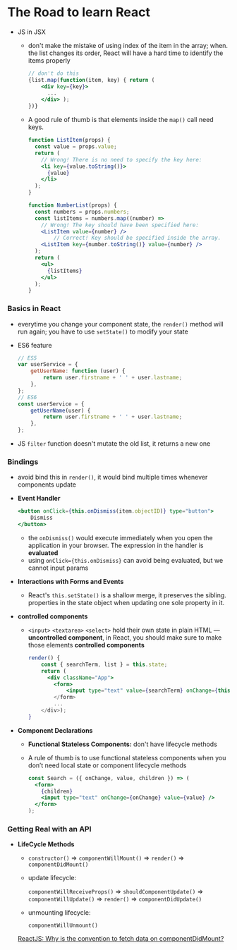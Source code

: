 # The Road to learn React

- JS in JSX
    - don't make the mistake of using index of the item in the array;  when. the list changes its order, React will have a hard time to identify the items properly
        
        ```jsx
        // don't do this
        {list.map(function(item, key) { return (
            <div key={key}>
              ...
            </div> );
        })}
        ```
        
    - A good rule of thumb is that elements inside the `map()` call need keys.
        
        ```jsx
        function ListItem(props) {
          const value = props.value;
          return (
            // Wrong! There is no need to specify the key here:
            <li key={value.toString()}>
              {value}
            </li>
          );
        }
        
        function NumberList(props) {
          const numbers = props.numbers;
          const listItems = numbers.map((number) =>
            // Wrong! The key should have been specified here:
            <ListItem value={number} />
        		// Correct! Key should be specified inside the array.
            <ListItem key={number.toString()} value={number} />
          );
          return (
            <ul>
              {listItems}
            </ul>
          );
        }
        ```
        

### Basics in React

- everytime you change your component state, the `render()` method will run again; you have to use `setState()` to modify your state
- ES6 feature
    
    ```jsx
    // ES5
    var userService = { 
    	getUserName: function (user) {
    		return user.firstname + ' ' + user.lastname; 
    	},
    };
    // ES6
    const userService = { 
    	getUserName(user) {
    		return user.firstname + ' ' + user.lastname; 
    	},
    };
    ```
    
- JS `filter` function doesn't mutate the old list, it returns a new one

### Bindings

- avoid bind this in `render()`, it would bind multiple times whenever components update
- **Event Handler**
    
    ```jsx
    <button onClick={this.onDismiss(item.objectID)} type="button">
    	Dismiss
    </button>
    ```
    
    - the `onDismiss()` would execute immediately when you open the application in your browser. The expression in the handler is **evaluated**
    - using `onClick={this.onDismiss}` can avoid being evaluated, but we cannot input params
- **Interactions with Forms and Events**
    - React's `this.setState()` is a shallow merge, it preserves the sibling. properties in the state object when updating one sole property in it.
- **controlled components**
    - `<input>` `<textarea>` `<select>` hold their own state in plain HTML — **uncontrolled component**, in React, you should make sure to make those elements **controlled components**
        
        ```jsx
        render() {
            const { searchTerm, list } = this.state;
            return (
              <div className="App">
                <form>
                    <input type="text" value={searchTerm} onChange={this.onSearchChange /> 
                </form>
                ...
            </div>); 
        }
        ```
        
- **Component Declarations**
    - **Functional Stateless Components:** don't have lifecycle methods
    - A rule of thumb is to use functional stateless components when you don’t need local state or component lifecycle methods
        
        ```jsx
        const Search = ({ onChange, value, children }) => (
          <form>
            {children}
            <input type="text" onChange={onChange} value={value} />
          </form>
        );
        ```
        

### Getting Real with an API

- **LifeCycle Methods**
    - `constructor()` ⇒ `componentWillMount()` ⇒ `render()` ⇒ `componentDidMount()`
    - update lifecycle:
        
        `componentWillReceiveProps()` ⇒ `shouldComponentUpdate()` ⇒ `componentWillUpdate()` ⇒ `render()` ⇒ `componentDidUpdate()`
        
    - unmounting lifecycle:
        
        `componentWillUnmount()`
        
    
    [ReactJS: Why is the convention to fetch data on componentDidMount?](https://stackoverflow.com/questions/39338464/reactjs-why-is-the-convention-to-fetch-data-on-componentdidmount)
